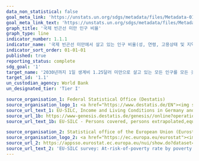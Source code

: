 ```yaml
---
data_non_statistical: false
goal_meta_link: 'https://unstats.un.org/sdgs/metadata/files/Metadata-01-01-01a.pdf'
goal_meta_link_text: 'https://unstats.un.org/sdgs/metadata/files/Metadata-01-01-01a.pdf'
graph_title: '국제 빈곤선 미만 인구 비율'
graph_type: line
indicator_number: 1.1.1
indicator_name: '국제 빈곤선 미만에서 살고 있는 인구 비율(성, 연령, 고용상태 및 지역별)'
indicator_sort_order: 01-01-01
published: true
reporting_status: complete
sdg_goal: '1'
target_name: '2030년까지 1일 생계비 1.25달러 미만으로 살고 있는 모든 인구를 모든 곳에서 종식'
target_id: '1.1'
un_custodian_agency: World Bank
un_designated_tier: 'Tier I'

source_organisation_1: Federal Statistical Office (Destatis)
source_organisation_logo_1: <a href="https://www.destatis.de/EN"><img src="https://g205sdgs.github.io/sdg-indicators/public/OrgImgEn/destatis.png" alt="Logo destatis" style="height:60px; width:148px" /></a>
source_url_text_1: EU-SILC, Income and Living Conditions in Germany and the European Union (only available in German) - Fachserie 15, Reihe 3
source_url_1b: https://www-genesis.destatis.de/genesis//online?operation=table&code=63411-0001&bypass=true&language=en
source_url_text_1b: EU-SILC - Persons covered, persons extrapolated,equivalised net income, at-risk-of-poverty rate – GENESIS online 63411-0001

source_organisation_2: Statistical office of the European Union (Eurostat)
source_organisation_logo_2: <a href="https://ec.europa.eu/eurostat"><img src="https://g205sdgs.github.io/sdg-indicators/public/OrgImgEn/eurostat.png" alt="Logo eurostat" style="height:60px; width:148px" /></a>
source_url_2: https://appsso.eurostat.ec.europa.eu/nui/show.do?dataset=ilc_li02&lang=en
source_url_text_2: 'EU-SILC survey: At-risk-of-poverty rate by poverty threshold - Eurostat table [ilc_li02]'
---
```

